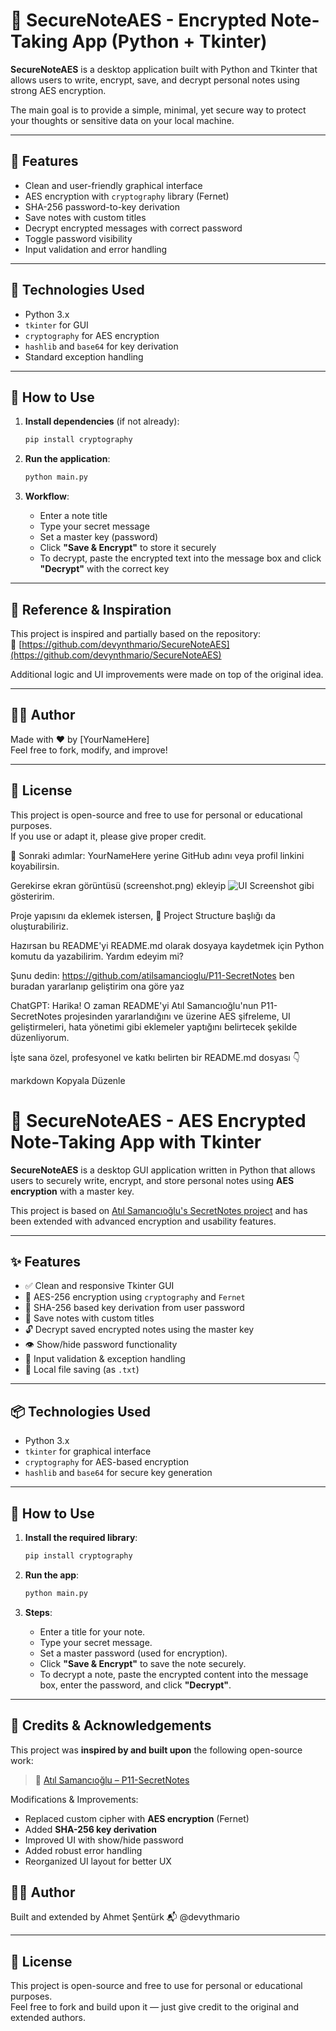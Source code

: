 # 🔐 SecureNoteAES - Encrypted Note-Taking App (Python + Tkinter)

**SecureNoteAES** is a desktop application built with Python and Tkinter that allows users to write, encrypt, save, and decrypt personal notes using strong AES encryption.

The main goal is to provide a simple, minimal, yet secure way to protect your thoughts or sensitive data on your local machine.

---

## 🎯 Features

- Clean and user-friendly graphical interface
- AES encryption with `cryptography` library (Fernet)
- SHA-256 password-to-key derivation
- Save notes with custom titles
- Decrypt encrypted messages with correct password
- Toggle password visibility
- Input validation and error handling

---

## 🧪 Technologies Used

- Python 3.x  
- `tkinter` for GUI  
- `cryptography` for AES encryption  
- `hashlib` and `base64` for key derivation  
- Standard exception handling

---

## 🚀 How to Use

1. **Install dependencies** (if not already):
    ```bash
    pip install cryptography
    ```

2. **Run the application**:
    ```bash
    python main.py
    ```

3. **Workflow**:
    - Enter a note title
    - Type your secret message
    - Set a master key (password)
    - Click **"Save & Encrypt"** to store it securely
    - To decrypt, paste the encrypted text into the message box and click **"Decrypt"** with the correct key

---

## 🔗 Reference & Inspiration

This project is inspired and partially based on the repository:  
🔗 [https://github.com/devynthmario/SecureNoteAES](https://github.com/devynthmario/SecureNoteAES)

Additional logic and UI improvements were made on top of the original idea.

---

## 🧑‍💻 Author

Made with ❤️ by [YourNameHere]  
Feel free to fork, modify, and improve!

---

## 📄 License

This project is open-source and free to use for personal or educational purposes.  
If you use or adapt it, please give proper credit.

🔧 Sonraki adımlar:
YourNameHere yerine GitHub adını veya profil linkini koyabilirsin.

Gerekirse ekran görüntüsü (screenshot.png) ekleyip ![UI Screenshot](screenshot.png) gibi gösteririm.

Proje yapısını da eklemek istersen, 📁 Project Structure başlığı da oluşturabiliriz.

Hazırsan bu README'yi README.md olarak dosyaya kaydetmek için Python komutu da yazabilirim. Yardım edeyim mi?








Şunu dedin:
https://github.com/atilsamancioglu/P11-SecretNotes ben buradan yararlanıp geliştirim ona göre yaz


ChatGPT:
Harika! O zaman README'yi Atıl Samancıoğlu'nun P11-SecretNotes projesinden yararlandığını ve üzerine AES şifreleme, UI geliştirmeleri, hata yönetimi gibi eklemeler yaptığını belirtecek şekilde düzenliyorum.

İşte sana özel, profesyonel ve katkı belirten bir README.md dosyası 👇

markdown
Kopyala
Düzenle
# 🔐 SecureNoteAES - AES Encrypted Note-Taking App with Tkinter

**SecureNoteAES** is a desktop GUI application written in Python that allows users to securely write, encrypt, and store personal notes using **AES encryption** with a master key.

This project is based on [Atıl Samancıoğlu's SecretNotes project](https://github.com/atilsamancioglu/P11-SecretNotes) and has been extended with advanced encryption and usability features.

---

## ✨ Features

- ✅ Clean and responsive Tkinter GUI
- 🔐 AES-256 encryption using `cryptography` and `Fernet`
- 🧠 SHA-256 based key derivation from user password
- 📌 Save notes with custom titles
- 🔓 Decrypt saved encrypted notes using the master key
- 👁️ Show/hide password functionality
- 🚫 Input validation & exception handling
- 💾 Local file saving (as `.txt`)

---

## 📦 Technologies Used

- Python 3.x
- `tkinter` for graphical interface
- `cryptography` for AES-based encryption
- `hashlib` and `base64` for secure key generation

---

## 🚀 How to Use

1. **Install the required library**:
    ```bash
    pip install cryptography
    ```

2. **Run the app**:
    ```bash
    python main.py
    ```

3. **Steps**:
    - Enter a title for your note.
    - Type your secret message.
    - Set a master password (used for encryption).
    - Click **"Save & Encrypt"** to save the note securely.
    - To decrypt a note, paste the encrypted content into the message box, enter the password, and click **"Decrypt"**.

---

## 🔗 Credits & Acknowledgements

This project was **inspired by and built upon** the following open-source work:

> 🔗 [Atıl Samancıoğlu – P11-SecretNotes](https://github.com/atilsamancioglu/P11-SecretNotes)

Modifications & Improvements:
- Replaced custom cipher with **AES encryption** (Fernet)
- Added **SHA-256 key derivation**
- Improved UI with show/hide password
- Added robust error handling
- Reorganized UI layout for better UX

## 🧑‍💻 Author

Built and extended by Ahmet Şentürk
📬 @devythmario

---

## 📄 License

This project is open-source and free to use for personal or educational purposes.  
Feel free to fork and build upon it — just give credit to the original and extended authors.
